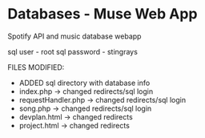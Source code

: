 # Databases - Muse Web App

Spotify API and music database webapp

sql user - root
sql password - stingrays

FILES MODIFIED:

- ADDED sql directory with database info
- index.php -> changed redirects/sql login
- requestHandler.php -> changed redirects/sql login
- song.php -> changed redirects/sql login
- devplan.html -> changed redirects
- project.html -> changed redirects
